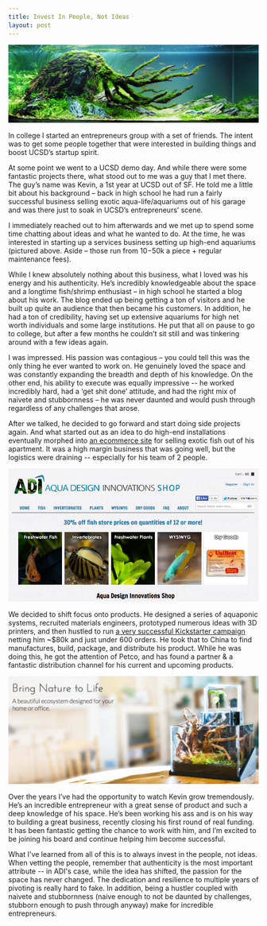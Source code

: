 ```yaml
---
title: Invest In People, Not Ideas
layout: post
---
```


![ada](/images/ada.jpg)

In college I started an entrepreneurs group with a set of friends. The intent was to get some people together that were interested in building things and boost UCSD’s startup spirit. 

At some point we went to a UCSD demo day. And while there were some fantastic projects there, what stood out to me was a guy that I met there. The guy’s name was Kevin, a 1st year at UCSD out of SF. He told me a little bit about his background – back in high school he had run a fairly successful business selling exotic aqua-life/aquariums out of his garage and was there just to soak in UCSD’s entrepreneurs’ scene. 

I immediately reached out to him afterwards and we met up to spend some time chatting about ideas and what he wanted to do. At the time, he was interested in starting up a services business setting up high-end aquariums (pictured above. Aside – those run from $10-$50k a piece + regular maintenance fees).

While I knew absolutely nothing about this business, what I loved was his energy and his authenticity. He’s incredibly knowledgeable about the space and a longtime fish/shrimp enthusiast – in high school he started a blog about his work. The blog ended up being getting a ton of visitors and he built up quite an audience that then became his customers. In addition, he had a ton of credibility, having set up extensive aquariums for high net worth individuals and some large institutions. He put that all on pause to go to college, but after a few months he couldn’t sit still and was tinkering around with a few ideas again.

I was impressed. His passion was contagious – you could tell this was the only thing he ever wanted to work on. He genuinely loved the space and was constantly expanding the breadth and depth of his knowledge. On the other end, his ability to execute was equally impressive -- he worked incredibly hard, had a ‘get shit done’ attitude, and had the right mix of naivete and stubbornness – he was never daunted and would push through regardless of any challenges that arose. 

After we talked, he decided to go forward and start doing side projects again. And what started out as an idea to do high-end installations eventually morphed into [an ecommerce site](http://aquadesigninnovations.com/shop/all/) for selling exotic fish out of his apartment. It was a high margin business that was going well, but the logistics were draining -- especially for his team of 2 people. 

![adi-store](/images/adi-store.png)

We decided to shift focus onto products. He designed a series of aquaponic systems, recruited materials engineers, prototyped numerous ideas with 3D printers, and then hustled to run [a very successful Kickstarter campaign](https://www.kickstarter.com/projects/kevinzl/ecoqube-desktop-ecosystem-that-grow-flowers-and-he) netting him ~$80k and just under 600 orders. He took that to China to find manufactures, build, package, and distribute his product. While he was doing this, he got the attention of Petco, and has found a partner & a fantastic distribution channel for his current and upcoming products. 

![ecoqube](/images/ecoqube.png)

Over the years I’ve had the opportunity to watch Kevin grow tremendously. He’s an incredible entrepreneur with a great sense of product and such a deep knowledge of his space. He’s been working his ass and is on his way to building a great business, recently closing his first round of real funding. It has been fantastic getting the chance to work with him, and I’m excited to be joining his board and continue helping him become successful.

What I've learned from all of this is to always invest in the people, not ideas. When vetting the people, remember that authenticity is the most important attribute -- in ADI's case, while the idea has shifted, the passion for the space has never changed. The dedication and resilience to multiple years of pivoting is really hard to fake. In addition, being a hustler coupled with naivete and stubbornness (naive enough to not be daunted by challenges, stubborn enough to push through anyway) make for incredible entrepreneurs.